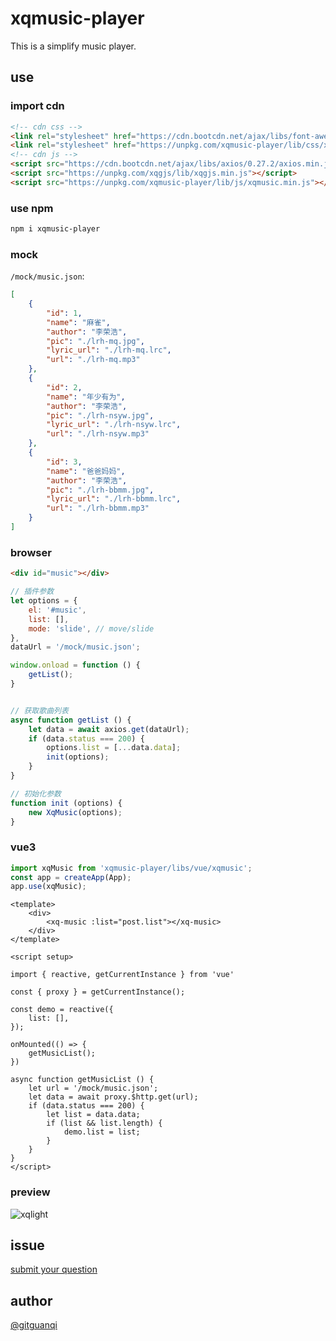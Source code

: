 # xqmusic-player

This is a simplify music player.

## use

### import cdn

```html
<!-- cdn css -->
<link rel="stylesheet" href="https://cdn.bootcdn.net/ajax/libs/font-awesome/6.2.0/css/all.min.css">
<link rel="stylesheet" href="https://unpkg.com/xqmusic-player/lib/css/xqmusic.min.css">
<!-- cdn js -->
<script src="https://cdn.bootcdn.net/ajax/libs/axios/0.27.2/axios.min.js"></script>
<script src="https://unpkg.com/xqgjs/lib/xqgjs.min.js"></script>
<script src="https://unpkg.com/xqmusic-player/lib/js/xqmusic.min.js"></script>
```

### use npm

```sh
npm i xqmusic-player
```

### mock

`/mock/music.json`:

```json
[
    {
        "id": 1,
        "name": "麻雀",
        "author": "李荣浩",
        "pic": "./lrh-mq.jpg",
        "lyric_url": "./lrh-mq.lrc",
        "url": "./lrh-mq.mp3"
    },
    {
        "id": 2,
        "name": "年少有为",
        "author": "李荣浩",
        "pic": "./lrh-nsyw.jpg",
        "lyric_url": "./lrh-nsyw.lrc",
        "url": "./lrh-nsyw.mp3"
    },
    {
        "id": 3,
        "name": "爸爸妈妈",
        "author": "李荣浩",
        "pic": "./lrh-bbmm.jpg",
        "lyric_url": "./lrh-bbmm.lrc",
        "url": "./lrh-bbmm.mp3"
    }
]
```

### browser

```html
<div id="music"></div>
```

```js
// 插件参数
let options = {
    el: '#music',
    list: [],
    mode: 'slide', // move/slide
},
dataUrl = '/mock/music.json';

window.onload = function () {  
    getList();
}


// 获取歌曲列表
async function getList () {  
    let data = await axios.get(dataUrl);
    if (data.status === 200) {
        options.list = [...data.data];
        init(options);
    }
}

// 初始化参数
function init (options) {  
    new XqMusic(options);
}
```

### vue3

```js
import xqMusic from 'xqmusic-player/libs/vue/xqmusic';
const app = createApp(App);
app.use(xqMusic);
```

```vue
<template>
    <div>
        <xq-music :list="post.list"></xq-music>
    </div>
</template>

<script setup>

import { reactive, getCurrentInstance } from 'vue'

const { proxy } = getCurrentInstance();

const demo = reactive({
    list: [],
});

onMounted(() => {
    getMusicList();
})

async function getMusicList () {  
    let url = '/mock/music.json';
    let data = await proxy.$http.get(url);
    if (data.status === 200) {
        let list = data.data;
        if (list && list.length) {
            demo.list = list;
        }
    }
}
</script>
```

### preview

![xqlight](https://unpkg.com/xqmusic-player/docs/img/preview.jpg)

## issue

[submit your question](https://github.com/gitguanqi/xqmusic-player/issues/new)

## author

[@gitguanqi](https://github.com/gitguanqi)

